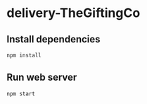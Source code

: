 # delivery-TheGiftingCo

## Install dependencies

```bash
npm install
```

## Run web server

```bash
npm start
```
